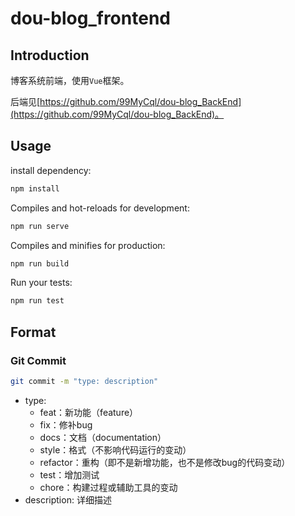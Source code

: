 # dou-blog_frontend

## Introduction

博客系统前端，使用`Vue`框架。

后端见[https://github.com/99MyCql/dou-blog_BackEnd](https://github.com/99MyCql/dou-blog_BackEnd)。

## Usage

install dependency:

```bash
npm install
```

Compiles and hot-reloads for development:

```bash
npm run serve
```

Compiles and minifies for production:

```bash
npm run build
```

Run your tests:

```bash
npm run test
```

## Format

### Git Commit

```bash
git commit -m "type: description"
```

- type:
	- feat：新功能（feature）
	- fix：修补bug
	- docs：文档（documentation）
	- style：格式（不影响代码运行的变动）
	- refactor：重构（即不是新增功能，也不是修改bug的代码变动）
	- test：增加测试
	- chore：构建过程或辅助工具的变动
- description: 详细描述
